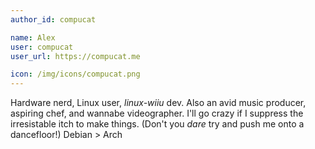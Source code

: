 ```yaml
---
author_id: compucat

name: Alex
user: compucat
user_url: https://compucat.me

icon: /img/icons/compucat.png
---
```

Hardware nerd, Linux user, *linux-wiiu* dev. Also an avid music producer, aspiring chef, and wannabe videographer. I'll go crazy if I suppress the irresistable itch to make things. (Don't you *dare* try and push me onto a dancefloor!) <span class="secret">Debian > Arch</secret>
